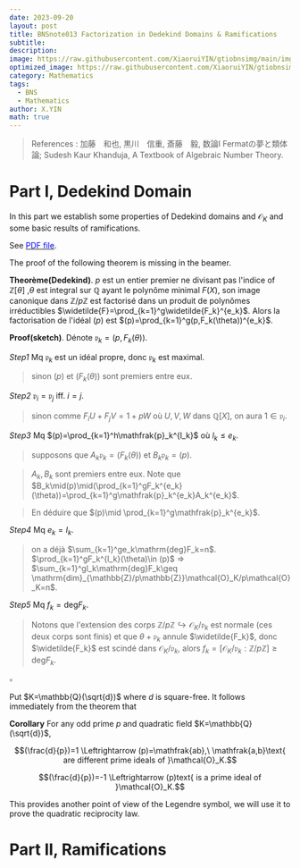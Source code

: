 ```yaml
---
date: 2023-09-20
layout: post
title: BNSnote013 Factorization in Dedekind Domains & Ramifications
subtitle: 
description: 
image: https://raw.githubusercontent.com/XiaoruiYIN/gtiobnsimg/main/img/IMG_0660.jpg
optimized_image: https://raw.githubusercontent.com/XiaoruiYIN/gtiobnsimg/main/img/IMG_0660.jpg
category: Mathematics
tags:
  - BNS
  - Mathematics
author: X.YIN
math: true
---
```


> References : 	加藤　和也, 黒川　信重, 斎藤　毅, 数論I Fermatの夢と類体論; Sudesh Kaur Khanduja, A Textbook of Algebraic Number Theory.

# Part I, Dedekind Domain

In this part we establish some properties of Dedekind domains and $\mathcal{O}_K$ and some basic results of ramifications.

See [<font color="blue">PDF file</font>](https://xiaoruiyin.github.io/pdff/BNS013.pdf).

The proof of the following theorem is missing in the beamer. 

**Theorème(Dedekind)**. $p$ est un entier premier ne divisant pas l'indice of $\mathbb{Z}[\theta]$ ,$\theta$ est integral sur $\mathbb{Q}$ ayant le polynôme minimal $F(X)$, son image canonique dans $\mathbb{Z}/p\mathbb{Z}$ est factorisé dans un produit de polynômes irréductibles $\widetilde{F}=\prod_{k=1}^g\widetilde{F_k}^{e_k}$.
    Alors la factorisation de l'idéal $(p)$ est $(p)=\prod_{k=1}^g(p,F_k(\theta))^{e_k}$.

**Proof(sketch)**. Dénote $\mathfrak{p}_k=(p,F_k(\theta))$. 

_Step1_  Mq $\mathfrak{p}_k$ est un idéal propre, donc $\mathfrak{p}_k$ est maximal.
> sinon $(p)$ et $(F_k(\theta))$ sont premiers entre eux.

_Step2_  $\mathfrak{p}_i=\mathfrak{p}_j$ iff. $i=j$. 
> sinon comme $F_iU+F_jV=1+pW$ où $U, V, W$ dans $\mathbb{Q}[X]$, on aura $1\in\mathfrak{p}_i$.

_Step3_  Mq $(p)=\prod_{k=1}^h\mathfrak{p}_k^{l_k}$ où $l_k\leq e_k$.
> supposons que ${A_k\mathfrak{p}_k=(F_k(\theta))}$ $\text{et}$ $B_k\mathfrak{p}_k=(p)$.

> $A_k,B_k$ sont premiers entre eux. Note que $B_k\mid(p)\mid(\prod_{k=1}^gF_k^{e_k}(\theta))=\prod_{k=1}^g\mathfrak{p}_k^{e_k}A_k^{e_k}$. 

> En déduire que $(p)\mid \prod_{k=1}^g\mathfrak{p}_k^{e_k}$.

_Step4_  Mq $e_k=l_k$. 
> on a déjà $\sum_{k=1}^ge_k\mathrm{deg}F_k=n$. $\prod_{k=1}^gF_k^{l_k}(\theta)\in (p)$ $\Rightarrow$ $\sum_{k=1}^gl_k\mathrm{deg}F_k\geq \mathrm{dim}_{\mathbb{Z}/p\mathbb{Z}}\mathcal{O}_K/p\mathcal{O}_K=n$.

_Step5_  Mq $f_k=\mathrm{deg}F_k$.
> Notons que l'extension des corps $\mathbb{Z}/p\mathbb{Z}\hookrightarrow\mathcal{O}_K/\mathfrak{p}_k$ est normale (ces deux corps sont finis) et que $\theta+\mathfrak{p}_k$ annule $\widetilde{F_k}$, donc $\widetilde{F_k}$ est scindé dans $\mathcal{O}_K/\mathfrak{p}_k$, alors $f_k=[\mathcal{O}_K/\mathfrak{p}_k:\mathbb{Z}/p\mathbb{Z}]\geq\mathrm{deg}F_k$.

$\square$

Put $K=\mathbb{Q}(\sqrt{d})$ where $d$ is square-free. It follows immediately from the theorem that

**Corollary** For any odd prime $p$ and quadratic field $K=\mathbb{Q}(\sqrt{d})$,

$$(\frac{d}{p})=1 \Leftrightarrow (p)=\mathfrak{ab},\ \mathfrak{a,b}\text{ are different prime ideals of }\mathcal{O}_K.$$

$$(\frac{d}{p})=-1 \Leftrightarrow (p)text{ is a prime ideal of }\mathcal{O}_K.$$

This provides another point of view of the Legendre symbol, we will use it to prove the quadratic reciprocity law.

# Part II, Ramifications
